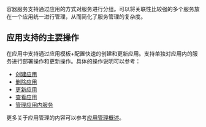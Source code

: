 容器服务支持通过应用的方式对服务进行分组。可以将关联性比较强的多个服务放在一个应用统一进行管理，从而简化了服务管理的复杂度。

## 应用支持的主要操作

在应用中支持通过应用模板+配置快速的创建和更新应用。支持单独对应用内的服务进行部署操作和更新操作。具体的操作说明可以参考：

- [创建应用][1]
- [删除应用][2]
- [更新应用][3]
- [查看应用][4]
- [管理应用内服务][5]

更多关于应用管理的内容可以参考[应用管理概述][7]。

  [1]: http://tcecqpoc.fsphere.cn/document/product/457/11942
  [2]: http://tcecqpoc.fsphere.cn/document/product/457/11943
  [3]: http://tcecqpoc.fsphere.cn/document/product/457/11947
  [4]: http://tcecqpoc.fsphere.cn/document/product/457/11948
  [5]: http://tcecqpoc.fsphere.cn/document/product/457/11989
  [6]: http://console.tce.fsphere.cn/ccs/guide
  [7]: http://tcecqpoc.fsphere.cn/document/product/457/12198
